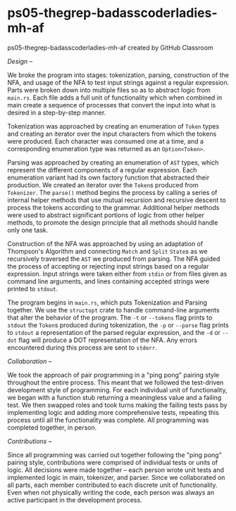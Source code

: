 # ps05-thegrep-badasscoderladies-mh-af
ps05-thegrep-badasscoderladies-mh-af created by GitHub Classroom


_Design –_

We broke the program into stages: tokenization, parsing, construction of the NFA, and usage of the NFA to test input strings against a regular expression. Parts were broken down into multiple files so as to abstract logic from `main.rs`. Each file adds a full unit of functionality which when combined in main create a sequence of processes that convert the input into what is desired in a step-by-step manner.

Tokenization was approached by creating an enumeration of `Token` types and creating an iterator over the input characters from which the tokens were produced. Each character was consumed one at a time, and a corresponding enumeration type was returned as an `Option<Token>`.

Parsing was approached by creating an enumeration of `AST` types, which represent the different components of a regular expression. Each enumeration variant had its own factory function that abstracted their production. We created an iterator over the `Token`s produced from `Tokenizer`. The `parse()` method begins the process by calling a series of internal helper methods that use mutual recursion and recursive descent to process the tokens according to the grammar. Additional helper methods were used to abstract significant portions of logic from other helper methods, to promote the design principle that all methods should handle only one task.

Construction of the NFA was approached by using an adaptation of Thompson's Algorithm and connecting `Match` and `Split` `State`s as we recursively traversed the `AST` we produced from parsing. The NFA guided the process of accepting or rejecting input strings based on a regular expression. Input strings were taken either from `stdin` or from files given as command line arguments, and lines containing accepted strings were printed to `stdout`.

The program begins in `main.rs`, which puts Tokenization and Parsing together. We use the `structopt` crate to handle command-line arguments that alter the behavior of the program. The `-t` or `--tokens` flag prints to `stdout` the `Token`s produced during tokenization, the `-p` or `--parse` flag prints to `stdout` a representation of the parsed regular expression, and the `-d` or `--dot` flag will produce a DOT representation of the NFA. Any errors encountered during this process are sent to `stderr`.

_Collaboration –_

We took the approach of pair programming in a "ping pong" pairing style throughout the entire process. This meant that we followed the test-driven development style of programming. For each individual unit of functionality, we began with a function stub returning a meaningless value and a failing test. We then swapped roles and took turns making the failing tests pass by implementing logic and adding more comprehensive tests, repeating this process until all the functionality was complete. All programming was completed together, in person.

_Contributions –_

Since all programming was carried out together following the "ping pong" pairing style, contributions were comprised of individual tests or units of logic. All decisions were made together – each person wrote unit tests and implemented logic in main, tokenizer, and parser. Since we collaborated on all parts, each member contributed to each discrete unit of functionality. Even when not physically writing the code, each person was always an active participant in the development process.
